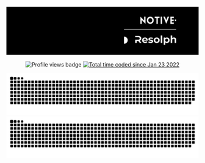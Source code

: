 <p align="center">
    <img src="assets/img/banner.png" alt="Notive | ◗ Resolph">
</p>

<p align="center">
    <img src="https://komarev.com/ghpvc/?username=nielsbaggerman&amp;label=profile+visitors&amp;color=ff0000" alt="Profile views badge" 
    </a>
    <a href="https://wakatime.com/@9965fffd-9734-4f9e-ab7a-4a4259fd2430">
        <img src="https://wakatime.com/badge/user/9965fffd-9734-4f9e-ab7a-4a4259fd2430.svg" alt="Total time coded since Jan 23 2022" title="Total time coded since Jan 23 2022" />
    </a>
</p>

<p align="center">
    <img src="https://github.com/nielsbaggerman/nielsbaggerman/blob/output/github-contribution-grid-snake.svg#gh-light-mode-only" alt="GitHub Snake Light">
    <img src="https://github.com/nielsbaggerman/nielsbaggerman/blob/output/github-contribution-grid-snake-dark.svg#gh-dark-mode-only" alt="GitHub Snake Dark">
</p>
